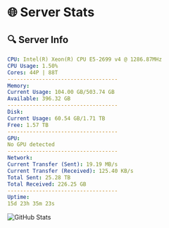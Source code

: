 # 🌐 Server Stats
## 🔍 Server Info
```yaml
CPU: Intel(R) Xeon(R) CPU E5-2699 v4 @ 1286.87MHz
CPU Usage: 1.50%
Cores: 44P | 88T
-----------------------------------
Memory:
Current Usage: 104.00 GB/503.74 GB
Available: 396.32 GB
-----------------------------------
Disk:
Current Usage: 60.54 GB/1.71 TB
Free: 1.57 TB
-----------------------------------
GPU:
No GPU detected
-----------------------------------
Network:
Current Transfer (Sent): 19.19 MB/s
Current Transfer (Received): 125.40 KB/s
Total Sent: 25.28 TB
Total Received: 226.25 GB
-----------------------------------
Uptime:
15d 23h 35m 23s
```
![GitHub Stats](https://img.shields.io/badge/Updated-2025-03-23_20:58:12-blue)